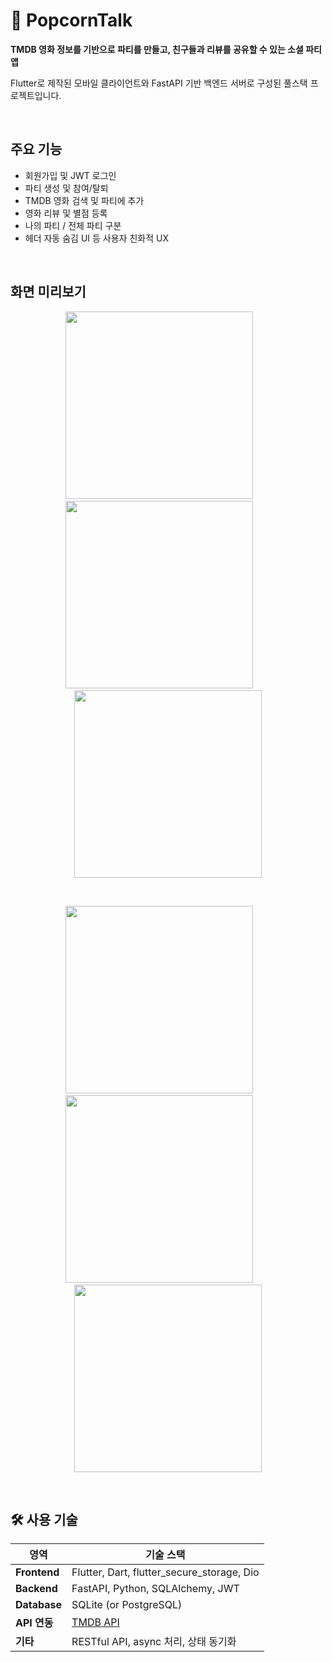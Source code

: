 # 🍿 PopcornTalk

**TMDB 영화 정보를 기반으로 파티를 만들고, 친구들과 리뷰를 공유할 수 있는 소셜 파티 앱**

Flutter로 제작된 모바일 클라이언트와 FastAPI 기반 백엔드 서버로 구성된 풀스택 프로젝트입니다.

</br>

## 주요 기능

- 회원가입 및 JWT 로그인
- 파티 생성 및 참여/탈퇴
- TMDB 영화 검색 및 파티에 추가
- 영화 리뷰 및 별점 등록
- 나의 파티 / 전체 파티 구분
- 헤더 자동 숨김 UI 등 사용자 친화적 UX

</br>

## 화면 미리보기

<p align="center">
  <img src="https://github.com/user-attachments/assets/627b9bd5-07e2-4285-a3b8-a25f7aa8e9cb" width="300"/>
   &nbsp;&nbsp;&nbsp;&nbsp;&nbsp;&nbsp;
  <img src="https://github.com/user-attachments/assets/9096d86b-e96b-460c-adc2-d0a1a5522107" width="300">
   &nbsp;&nbsp;&nbsp;&nbsp;&nbsp;&nbsp;
  <img src="https://github.com/user-attachments/assets/08946624-0272-4726-97e8-2e372a5494a1" width="300" />
</p>
</br>
<p align="center">
  <img src="https://github.com/user-attachments/assets/cb458285-991a-4f1c-95a4-6c0e305d06a2" width="300"/>
   &nbsp;&nbsp;&nbsp;&nbsp;&nbsp;&nbsp;
  <img src="https://github.com/user-attachments/assets/619030be-3bff-411a-b497-dfa72ef34d2c" width="300">
   &nbsp;&nbsp;&nbsp;&nbsp;&nbsp;&nbsp;
  <img src="https://github.com/user-attachments/assets/eaf5adc4-4975-49e0-82ca-f2eb37905b49" width="300" />
</p>



</br>

## 🛠️ 사용 기술

| 영역       | 기술 스택                                      |
|------------|------------------------------------------------|
| **Frontend**  | Flutter, Dart, flutter_secure_storage, Dio      |
| **Backend**   | FastAPI, Python, SQLAlchemy, JWT                |
| **Database**  | SQLite (or PostgreSQL)                          |
| **API 연동**  | [TMDB API](https://www.themoviedb.org/documentation/api) |
| **기타**      | RESTful API, async 처리, 상태 동기화             |
